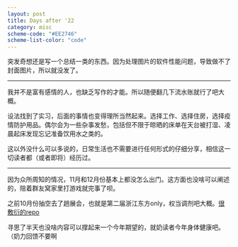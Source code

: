 ```yaml
---
layout: post
title: Days after '22
category: misc
scheme-code: "#EE2746"
scheme-list-color: "code"
---
```


突发奇想还是写一个总结一类的东西。因为处理图片的软件性能问题，导致做不了封面图片，所以就没发了。

***

我并不是富有感情的人，也缺乏写作的才能。所以随便翻几下流水账就行了吧大概。

设法找到了实习，后面的事情也变得理所当然起来。选择工作、选择住房，选择疫情防护用品。偶尔会为一些杂事发愁，包括但不限于晾晒的床单在天台被打湿、凌晨起床发现忘记准备饮用水之类的。

这以外没什么可以多说的，日常生活也不需要进行任何形式的仔细分享，相信这一切读者都（或者即将）经历过。

***

因为众所周知的情况，11月和12月份基本上都没怎么出门。这方面也没啥可以阐述的，陪着群友窝家里打游戏就完事了呗。

之前10月份抽空去了趟展会，也就是第二届浙江东方only，权当调剂吧大概。[很敷衍的repo](https://slieno.xyz/Activ-touhou.html)

寻思了半天也没啥内容可以撑起来一个今年期望的，就奶读者今年身体健康吧。（奶力回馈不要啊
